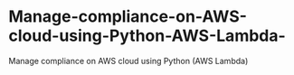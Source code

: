# Manage-compliance-on-AWS-cloud-using-Python-AWS-Lambda-
Manage compliance on AWS cloud using Python (AWS Lambda)

